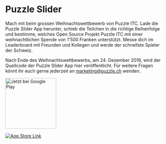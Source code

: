 # Puzzle Slider

Mach mit beim grossen Weihnachtswettbewerb von Puzzle ITC. Lade die Puzzle Slider App herunter,
schieb die Teilchen in die richtige Reihenfolge und bestimme, welches Open Source Projekt Puzzle ITC
mit einer weihnachtlichen Spende von 1'500 Franken unterstützt. Messe dich im Leaderboard mit Freunden
und Kollegen und werde der schnellste Spieler der Schweiz. 

Nach Ende des Weihnachtswettbewerbs, am 24. Dezember 2016, wird der Quellcode der Puzzle Slider App
hier veröffentlicht. Für weitere Fragen könnt ihr euch gerne jederzeit an marketing@puzzle.ch wenden.

<a href='https://play.google.com/store/apps/details?id=ch.puzzle.SlideApp&pcampaignid=MKT-Other-global-all-co-prtnr-py-PartBadge-Mar2515-1'><img alt='Jetzt bei Google Play' src='https://play.google.com/intl/en_us/badges/images/generic/de_badge_web_generic.png' width="160"/></a>

[![App Store Link](https://devimages.apple.com.edgekey.net/app-store/marketing/guidelines/images/badge-download-on-the-app-store-de.svg)](https://itunes.apple.com/app/puzzle-slider/id1180125843?mt=8)
